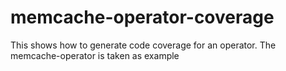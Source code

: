 # memcache-operator-coverage
This shows how to generate code coverage for an operator. The memcache-operator is taken as example
